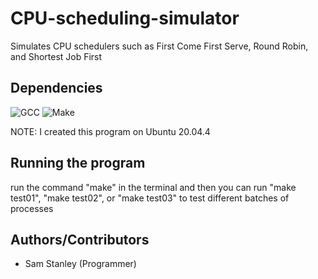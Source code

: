# CPU-scheduling-simulator
Simulates CPU schedulers such as First Come First Serve, Round Robin, and Shortest Job First
## Dependencies
![GCC](https://img.shields.io/badge/gcc-%234A8CC1.svg?style=for-the-badge&logo=gnu%20gcc&logoColor=white)
![Make](https://img.shields.io/badge/make-%23009f00.svg?style=for-the-badge&logo=gnu%20make&logoColor=white)

NOTE: I created this program on Ubuntu 20.04.4
## Running the program
run the command "make" in the terminal and then you can run "make test01", "make test02", or "make test03" to test different batches of processes
## Authors/Contributors
- Sam Stanley (Programmer)
